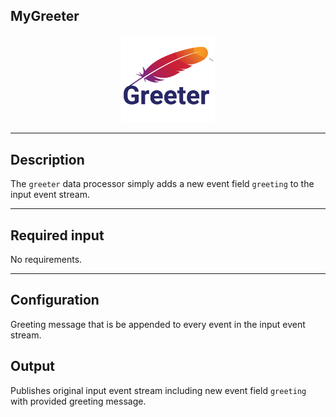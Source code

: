 <!--
  ~ Licensed to the Apache Software Foundation (ASF) under one or more
  ~ contributor license agreements.  See the NOTICE file distributed with
  ~ this work for additional information regarding copyright ownership.
  ~ The ASF licenses this file to You under the Apache License, Version 2.0
  ~ (the "License"); you may not use this file except in compliance with
  ~ the License.  You may obtain a copy of the License at
  ~
  ~    http://www.apache.org/licenses/LICENSE-2.0
  ~
  ~ Unless required by applicable law or agreed to in writing, software
  ~ distributed under the License is distributed on an "AS IS" BASIS,
  ~ WITHOUT WARRANTIES OR CONDITIONS OF ANY KIND, either express or implied.
  ~ See the License for the specific language governing permissions and
  ~ limitations under the License.
  ~
  -->

## MyGreeter

<p align="center"> 
    <img src="icon.png" width="150px;" class="pe-image-documentation"/>
</p>

***

## Description
The `greeter` data processor simply adds a new event field `greeting` to the input event stream.

***

## Required input
No requirements.

***

## Configuration
Greeting message that is be appended to every event in the input event stream. 

## Output
Publishes original input event stream including new event field `greeting` with provided greeting message.
